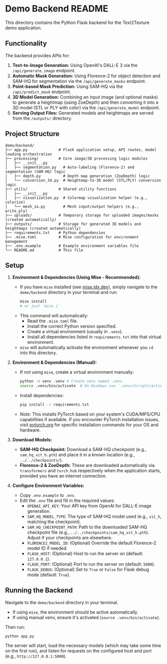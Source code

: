 # Demo Backend README

This directory contains the Python Flask backend for the Text2Texture demo application.

## Functionality

The backend provides APIs for:

1.  **Text-to-Image Generation:** Using OpenAI's DALL-E 3 via the `/api/generate_image` endpoint.
2.  **Automatic Mask Generation:** Using Florence-2 for object detection and SAM-HQ for segmentation via the `/api/generate_masks` endpoint.
3.  **Point-based Mask Prediction:** Using SAM-HQ via the `/api/predict_mask` endpoint.
4.  **3D Model Generation:** Combining an input image (and optional masks) to generate a heightmap (using ZoeDepth) and then converting it into a 3D model (STL or PLY with color) via the `/api/generate_model` endpoint.
5.  **Serving Output Files:** Generated models and heightmaps are served from the `/outputs/` directory.

## Project Structure

```
demo/backend/
├── app.py              # Flask application setup, API routes, model loading orchestration
├── processing/         # Core image/3D processing logic modules
│   ├── __init__.py
│   ├── segmentation.py   # Auto-labeling (Florence-2) and segmentation (SAM-HQ) logic
│   ├── depth.py          # Depth map generation (ZoeDepth) logic
│   └── conversion_3d.py  # Heightmap-to-3D model (STL/PLY) conversion logic
├── utils/              # Shared utility functions
│   ├── __init__.py
│   ├── visualization.py  # Colormap visualization helper (e.g., colorize)
│   └── mesh_io.py        # Mesh input/output helpers (e.g., write_ply)
├── uploads/            # Temporary storage for uploaded images/masks (created automatically)
├── outputs/            # Storage for generated 3D models and heightmaps (created automatically)
├── requirements.txt    # Python dependencies
├── .mise.toml          # Mise configuration for environment management
├── .env.example        # Example environment variables file
└── README.md           # This file
```

## Setup

1.  **Environment & Dependencies (Using Mise - Recommended):**
    *   If you have `mise` installed (see [mise.jdx.dev](https://mise.jdx.dev/)), simply navigate to the `demo/backend` directory in your terminal and run:
        ```bash
        mise install
        # or just `mise i`
        ```
    *   This command will automatically:
        *   Read the `.mise.toml` file.
        *   Install the correct Python version specified.
        *   Create a virtual environment (usually in `.venv`).
        *   Install all dependencies listed in `requirements.txt` into that virtual environment.
    *   `mise` will automatically activate the environment whenever you `cd` into this directory.

2.  **Environment & Dependencies (Manual):**
    *   If not using `mise`, create a virtual environment manually:
        ```bash
        python -m venv .venv # Create venv named .venv
        source .venv/bin/activate  # On Windows use `.venv\Scripts\activate`
        ```
    *   Install dependencies:
        ```bash
        pip install -r requirements.txt
        ```
    *   *Note:* This installs PyTorch based on your system's CUDA/MPS/CPU capabilities if available. If you encounter PyTorch installation issues, visit [pytorch.org](https://pytorch.org/) for specific installation commands for your OS and hardware.

3.  **Download Models:**
    *   **SAM-HQ Checkpoint:** Download a SAM-HQ checkpoint (e.g., `sam_hq_vit_h.pth`) and place it in a known location (e.g., `../../checkpoints/`).
    *   **Florence-2 & ZoeDepth:** These are downloaded automatically via `transformers` and `torch.hub` respectively when the application starts, provided you have an internet connection.

4.  **Configure Environment Variables:**
    *   Copy `.env.example` to `.env`.
    *   Edit the `.env` file and fill in the required values:
        *   `OPENAI_API_KEY`: Your API key from OpenAI for DALL-E image generation.
        *   `SAM_HQ_MODEL_TYPE`: The type of SAM-HQ model used (e.g., `vit_h`, matching the checkpoint).
        *   `SAM_HQ_CHECKPOINT_PATH`: Path to the downloaded SAM-HQ checkpoint file (e.g., `../../checkpoints/sam_hq_vit_h.pth`). Adjust if your checkpoints are elsewhere.
        *   `FLORENCE2_MODEL_ID`: (Optional) Override the default Florence-2 model ID if needed.
        *   `FLASK_HOST`: (Optional) Host to run the server on (default: `127.0.0.1`).
        *   `FLASK_PORT`: (Optional) Port to run the server on (default: `5000`).
        *   `FLASK_DEBUG`: (Optional) Set to `True` or `False` for Flask debug mode (default: `True`).

## Running the Backend

Navigate to the `demo/backend` directory in your terminal.

*   If using `mise`, the environment should be active automatically.
*   If using manual venv, ensure it's activated (`source .venv/bin/activate`).

Then run:

```bash
python app.py
```

The server will start, load the necessary models (which may take some time on the first run), and listen for requests on the configured host and port (e.g., `http://127.0.0.1:5000`).